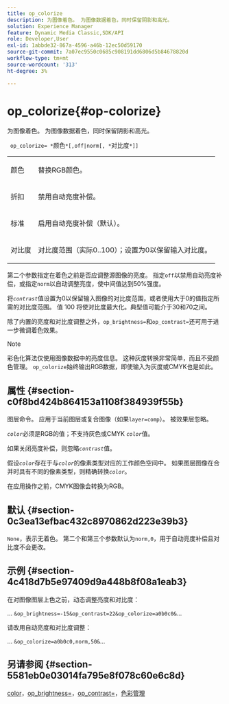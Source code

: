 ```yaml
---
title: op_colorize
description: 为图像着色。 为图像数据着色，同时保留阴影和高光。
solution: Experience Manager
feature: Dynamic Media Classic,SDK/API
role: Developer,User
exl-id: 1abbde32-867a-4596-a46b-12ec50d59170
source-git-commit: 7a07ec9550c0685c908191dd6806d5b84678820d
workflow-type: tm+mt
source-wordcount: '313'
ht-degree: 3%

---
```


# op_colorize{#op-colorize}

为图像着色。 为图像数据着色，同时保留阴影和高光。

` op_colorize= *`颜色`*[,off|norm[, *`对比度`*]]`

<table id="simpletable_768D6CDF3F734E7F89DC7AB2EAAC0C77"> 
 <tr class="strow"> 
  <td class="stentry"> <p> <span class="varname">颜色</span> </p> </td> 
  <td class="stentry"> <p>替换RGB颜色。 </p> </td> 
 </tr> 
 <tr class="strow"> 
  <td class="stentry"> <p> <span class="codeph">折扣</span> </p> </td> 
  <td class="stentry"> <p>禁用自动亮度补偿。 </p> </td> 
 </tr> 
 <tr class="strow"> 
  <td class="stentry"> <p> <span class="codeph">标准</span> </p> </td> 
  <td class="stentry"> <p>启用自动亮度补偿（默认）。 </p> </td> 
 </tr> 
 <tr class="strow"> 
  <td class="stentry"> <p> <span class="varname">对比度</span> </p> </td> 
  <td class="stentry"> <p>对比度范围（实际0..100）；设置为0以保留输入对比度。 </p> </td> 
 </tr> 
</table>

第二个参数指定在着色之前是否应调整源图像的亮度。 指定`off`以禁用自动亮度补偿，或指定`norm`以自动调整亮度，使中间值达到50%强度。

将&#x200B;*`contrast`*&#x200B;值设置为0以保留输入图像的对比度范围，或者使用大于0的值指定所需的对比度范围。 值 100 将使对比度最大化。典型值可能介于30和70之间。

除了内置的亮度和对比度调整之外，`op_brightness=`和`op_contrast=`还可用于进一步微调着色效果。

>[!NOTE]
>
>彩色化算法仅使用图像数据中的亮度信息。 这种灰度转换非常简单，而且不受颜色管理。 `op_colorize`始终输出RGB数据，即使输入为灰度或CMYK也是如此。

## 属性 {#section-c0f8bd424b864153a1108f384939f55b}

图层命令。 应用于当前图层或复合图像（如果`layer=comp`）。 被效果层忽略。

*`color`*&#x200B;必须是RGB的值；不支持灰色或CMYK *`color`*&#x200B;值。

如果关闭亮度补偿，则忽略&#x200B;*`contrast`*&#x200B;值。

假设&#x200B;*`color`*&#x200B;存在于与&#x200B;*`color`*&#x200B;的像素类型对应的工作颜色空间中。 如果图层图像在合并时具有不同的像素类型，则精确转换&#x200B;*`color`*。

在应用操作之前，CMYK图像会转换为RGB。

## 默认 {#section-0c3ea13efbac432c8970862d223e39b3}

`None`，表示无着色。 第二个和第三个参数默认为`norm,0`，用于自动亮度补偿且对比度不会更改。

## 示例 {#section-4c418d7b5e97409d9a448b8f08a1eab3}

在对图像图层上色之前，动态调整亮度和对比度：

... `&op_brightness=-15&op_contrast=22&op_colorize=a0b0c0&`...

请改用自动亮度和对比度调整：

... `&op_colorize=a0b0c0,norm,50&`...

## 另请参阅 {#section-5581eb0e03014fa795e8f078c60e6c8d}

[color](/help/aem-is-ir-api/is-api/http-ref/image-serving-api-ref/c-http-protocol-reference/c-data-types/r-is-http-color.md)，[op_brightness=](../../../../../is-api/http-ref/image-serving-api-ref/c-http-protocol-reference/c-command-reference/r-op-brightness.md#reference-edf79dc41ae5411c80bec3ee3731c58a)，[op_contrast=](../../../../../is-api/http-ref/image-serving-api-ref/c-http-protocol-reference/c-command-reference/r-op-contrast.md#reference-b26dfa9869fd43bebea0fbb8e9fe743d)，[色彩管理](../../../../../is-api/http-ref/image-serving-api-ref/c-http-protocol-reference/c-syntax-and-features/r-color-management.md#reference-c7e4a72d589145189f7e4bcb6b4544d7)
